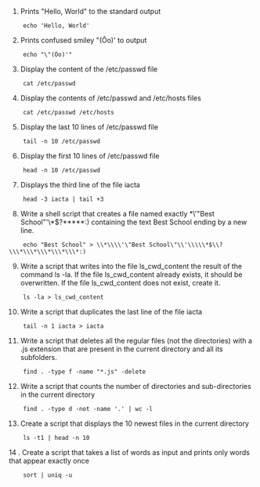 1. Prints "Hello, World" to the standard output
```
	echo 'Hello, World'
```
2. Prints confused smiley "(Ôo)' to output
```
	echo "\"(Ôo)'"
```
3. Display the content of the /etc/passwd file
```
	cat /etc/passwd
```
4. Display the contents of /etc/passwd and /etc/hosts files
```
	cat /etc/passwd /etc/hosts
```
5. Display the last 10 lines of /etc/passwd file
```
	tail -n 10 /etc/passwd
```
6. Display the first 10 lines of /etc/passwd file
```
	head -n 10 /etc/passwd
```
7. Displays the third line of the file iacta
```
	head -3 iacta | tail +3
``` 
8. Write a shell script that creates a file named exactly \*\\'"Best School"\'\\*$\?\*\*\*\*\*:) containing the text Best School ending by a new line.
```
	echo "Best School" > \\*\\\\'\"Best School\"\\'\\\\\*$\\?\\\*\\\*\\\*\\\*\\\*:)	
```
9. Write a script that writes into the file ls_cwd_content the result of the command ls -la. If the file ls_cwd_content already exists, it should be overwritten. If the file ls_cwd_content does not exist, create it.
```
	ls -la > ls_cwd_content
```
10. Write a script that duplicates the last line of the file iacta
```
	tail -n 1 iacta > iacta	
```
11. Write a script that deletes all the regular files (not the directories) with a .js extension that are present in the current directory and all its subfolders.
```
	find . -type f -name "*.js" -delete
```
12. Write a script that counts the number of directories and sub-directories in the current directory
```
	find . -type d -not -name '.' | wc -l
```
13. Create a script that displays the 10 newest files in the current directory
```
	ls -t1 | head -n 10
```
14 . Create a script that takes a list of words as input and prints only words that appear exactly once
```
	sort | uniq -u
```

